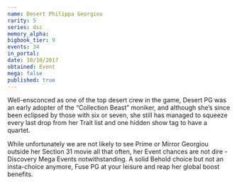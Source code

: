 ```yaml
---
name: Desert Philippa Georgiou
rarity: 5
series: dsc
memory_alpha:
bigbook_tier: 9
events: 34
in_portal:
date: 10/10/2017
obtained: Event
mega: false
published: true
---
```


Well-ensconced as one of the top desert crew in the game, Desert PG was an early adopter of the “Collection Beast” moniker, and although she’s since been eclipsed by those with six or seven, she still has managed to squeeze every last drop from her Trait list and one hidden show tag to have a quartet.

While unfortunately we are not likely to see Prime or Mirror Georgiou outside her Section 31 movie all that often, her Event chances are not dire - Discovery Mega Events notwithstanding. A solid Behold choice but not an insta-choice anymore, Fuse PG at your leisure and reap her global boost benefits.
